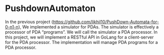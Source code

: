 # PushdownAutomaton

In the previous project (https://github.com/likhil10/PushDown-Automata-for-0-n1-n), We implemented a simulator for PDAs. The simulator is effectively a processor of
PDA “programs”. We will call the simulator a PDA processor. In this project, we will implement a
RESTful API in GoLang for a client-server for the PDA processor. The implementation will manage PDA
programs for a PDA processor.
